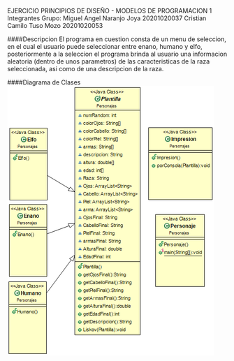 EJERCICIO PRINCIPIOS DE DISEÑO - MODELOS DE PROGRAMACION 1
Integrantes Grupo:
							Miguel Angel Naranjo Joya 20201020037
								Cristian Camilo Tuso Mozo 20201020053 
								
####Descripcion
El programa en cuestion consta de un menu de seleccion, en el cual el usuario puede seleccionar entre enano, humano y elfo, posteriormente a la seleccion el programa brinda al usuario una informacion aleatoria (dentro de unos parametros) de las caracteristicas de la raza seleccionada, asi como de una descripcion de la raza.

####Diagrama de Clases
[![Diagrama de Clases Ejercicio Menu razas](https://github.com/MiguelNaranjo02/MODELOS_PROG/blob/master/Ejercicio1/src/Personajes/Personajes.png "Diagrama de Clases Ejercicio Menu razas")](http://https://github.com/MiguelNaranjo02/MODELOS_PROG/blob/master/Ejercicio1/src/Personajes/Personajes.png "Diagrama de Clases Ejercicio Menu razas")